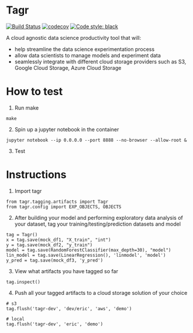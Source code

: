 # Tagr 
[![Build Status](https://travis-ci.com/tagr-dev/tagr.svg?branch=master)](https://travis-ci.com/tagr-dev/tagr)
[![codecov](https://codecov.io/gh/tagr-dev/tagr/branch/master/graph/badge.svg)](https://codecov.io/gh/tagr-dev/tagr)
[![Code style: black](https://img.shields.io/badge/code%20style-black-000000.svg)](https://github.com/psf/black)

A cloud agnostic data science productivity tool that will:
- help streamline the data science experimentation process
- allow data scientists to manage models and experiment data
- seamlessly integrate with different cloud storage providers such as S3, Google Cloud Storage, Azure Cloud Storage

# How to test
1. Run make
```
make
```
2. Spin up a jupyter notebook in the container
```
jupyter notebook --ip 0.0.0.0 --port 8888 --no-browser --allow-root &
```
3. Test

# Instructions
1. Import tagr 
```
from tagr.tagging.artifacts import Tagr
from tagr.config import EXP_OBJECTS, OBJECTS
```
2. After building your model and performing exploratory data analysis of your dataset, tag your training/testing/prediction datasets and model
```
tag = Tagr()
x = tag.save(mock_df1, "X_train", "int")
y = tag.save(mock_df2, "y_train")
model = tag.save(RandomForestClassifier(max_depth=30), "model")
lin_model = tag.save(LinearRegression(), 'linmodel', 'model')
y_pred = tag.save(mock_df3, 'y_pred')
```

3. View what artifacts you have tagged so far
```
tag.inspect()
```

4. Push all your tagged artifacts to a cloud storage solution of your choice
```
# s3
tag.flush('tagr-dev', 'dev/eric', 'aws', 'demo')

# local
tag.flush('tagr-dev', 'eric', 'demo')

```
